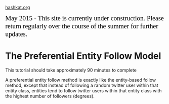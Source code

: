 [hashkat.org](http://hashkat.org)

<span style="color:black; font-family:Georgia; font-size:1.5em;">May 2015 - This site is currently under construction. Please return regularly over the course of the summer for further updates. </span>

# The Preferential Entity Follow Model

This tutorial should take approximately 90 minutes to complete

A preferential entity follow method is exactly like the entity-based follow method, except that instead of following a random twitter user within that entity class,
entities tend to follow twitter users within that entity class with the highest number of followers (degrees).




